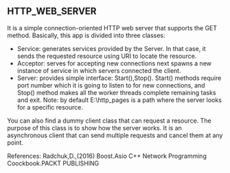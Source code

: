 ## HTTP_WEB_SERVER
It is a simple connection-oriented HTTP web server that supports the GET method. Basically, this app is divided into three classes:
* Service: generates services provided by the Server. In that case, it sends the requested resource using URI to locate the resource.
* Acceptor: serves for accepting new connections next spawns a new instance of service in which servers connected the client.
* Server: provides simple interface: Start(),Stop(). Start() methods require port number which it is going to listen to for new connections, 
and Stop() method makes all the worker threads complete remaining tasks and exit.
Note: by default E:\\http_pages is a path where the server looks for a specific resource.

You can also find a dummy client class that can request a resource. The purpose of this class is to show how the server works. It is an asynchronous client that can send multiple requests and cancel them at any point.

References:
Radchuk,D.,(2016) Boost.Asio C++ Network Programming Coockbook.PACKT PUBLISHING
